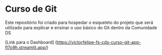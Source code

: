 # Curso de Git
Este repositório foi criado para hospedar o esqueleto do projeto que será utilizado para explicar e ensinar o uso básico do Git dentro da Comunidade DS

[Link para o Dashboard] (https://victorfelipe-fs-cds-curso-git-app-fl7o9h.streamlit.app/)